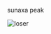 sunaxa peak

![loser](https://github.com/user-attachments/assets/26df7d27-fb11-4f7e-b520-8979a4a2eaf2)

